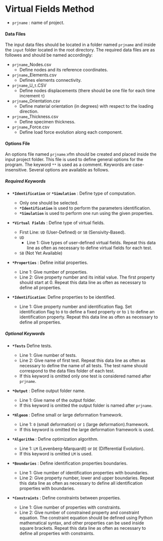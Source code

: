# Virtual Fields Method

- `prjname` : name of project.

#### Data Files

The input data files should be located in a folder named `prjname` and inside the `input` folder located in the root directory. The required data files are as followes and should be named accordingly:
- `prjname`_Nodes.csv
    - Define nodes and its reference coordinates.
- `prjname`_Elements.csv
    - Defines elements connectivity.
- `prjname`\_U_`t`.CSV
    - Define nodes displacements (there should be one file for each time increment `t`)
- `prjname`_Orientation.csv
    - Define material orientation (in degrees) with respect to the loading direction.
- `prjname`_Thickness.csv
    - Define specimen thickness.
- `prjname`_Force.csv
    - Define load force evolution along each component.

#### Options File

An options file named `prjname`.vfm should be created and placed inside the input project folder. This file is used to define general options for the program. The keyword `**` is used as a comment. Keywords are case-insensitive. Several options are available as follows.

##### Required Keywords

- **`*Identification`** or **`*Simulation`** : Define type of computation.
  - Only one should be selected. 
  - **`*Identification`** is used to perform the parameters identification.
  - **`*Simulation`** is used to perform one run using the given properties.

- **`*Virtual Fields`** : Define type of virtual fields.
  - First Line: `UD` (User-Defined) or `SB` (Sensivity-Based).
  - `UD`
    - Line 1: Give types of user-defined virtual fields. Repeat this data line as often as necessary to define virtual fields for each test.
  - `SB` (Not Yet Available)

- **`*Properties`** : Define initial properties.
  - Line 1: Give number of properties.
  - Line 2: Give property number and its initial value. The first property should start at 0. Repeat this data line as often as necessary to define all properties.

- **`*Identification`**: Define properties to be identified. 
  - Line 1: Give property number and identification flag. Set identification flag to `0` to define a fixed property or to `1` to define an identification property. Repeat this data line as often as necessary to define all properties.

##### Optional Keywords

- **`*Tests`** Define tests.
  - Line 1: Give number of tests.
  - Line 2: Give name of first test. Repeat this data line as often as necessary to define the name of all tests. The test name should correspond to the data files folder of each test.
  - If this keyword is omitted only one test is considered named after `prjname`.

- **`*Output`** : Define output folder name.
  - Line 1: Give name of the output folder.
  - If this keyword is omitted the output folder is named after `prjname`.
 
- **`*Nlgeom`** : Define small or large deformation framework.
  - Line 1: `0` (small deformation) or `1` (large deformation).framework. 
  - If this keyword is omitted the large deformation framework is used.

- **`*Algorithm`** : Define optimization algorithm.
  - Line 1: `LM` (Levenberg-Marquardt) or `DE` (Differential Evolution).
  - If this keyword is omitted `LM` is used.


- **`*Boundaries`** : Define identification properties boundaries.
  - Line 1: Give number of identification properties with boundaries.
  - Line 2: Give property number, lower and upper boundaries. Repeat this data line as often as necessary to define all identification properties with boundaries.


- **`*Constraints`** : Define constraints between properties.
  - Line 1: Give number of properties with constraints.
  - Line 2: Give number of constrained property and constraint equation. The constraint equation should be defined using Python mathematical syntax, and other properties can be used inside square brackets. Repeat this data line as often as necessary to define all properties with constraints.
